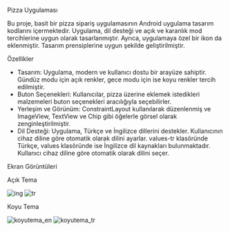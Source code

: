 Pizza Uygulaması

Bu proje, basit bir pizza sipariş uygulamasının Android uygulama tasarım kodlarını içermektedir. Uygulama, dil desteği ve açık ve karanlık mod tercihlerine uygun olarak tasarlanmıştır. Ayrıca, uygulamaya özel bir ikon da eklenmiştir. Tasarım prensiplerine uygun şekilde geliştirilmiştir.

Özellikler

 - Tasarım: Uygulama, modern ve kullanıcı dostu bir arayüze sahiptir. Gündüz modu için açık renkler, gece modu için ise koyu renkler tercih edilmiştir.
 - Buton Seçenekleri: Kullanıcılar, pizza üzerine eklemek istedikleri malzemeleri buton seçenekleri aracılığıyla seçebilirler.
 - Yerleşim ve Görünüm: ConstraintLayout kullanılarak düzenlenmiş ve ImageView, TextView ve Chip gibi öğelerle görsel olarak zenginleştirilmiştir.
 - Dil Desteği: Uygulama, Türkçe ve İngilizce dillerini destekler. Kullanıcının cihaz diline göre otomatik olarak dilini ayarlar. values-tr klasöründe Türkçe, values klasöründe ise İngilizce dil kaynakları bulunmaktadır. Kullanıcı cihaz diline göre otomatik olarak dilini seçer.


Ekran Görüntüleri

Açık Tema

![ing](https://github.com/SemihGul5/PizzaTasarim/assets/133046330/25ed57e1-ad5c-4398-8021-7482bdaa1fd6)
![tr](https://github.com/SemihGul5/PizzaTasarim/assets/133046330/d58ba15b-5f48-4367-b156-9050deb06a37)


Koyu Tema

![koyutema_en](https://github.com/SemihGul5/PizzaTasarim/assets/133046330/08e5f68f-0120-4fe4-8138-900fbac17440)
![koyutema_tr](https://github.com/SemihGul5/PizzaTasarim/assets/133046330/3300ec73-39d9-41da-a274-af94e728515e)



